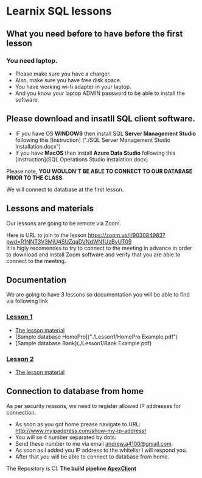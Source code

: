 # Learnix SQL lessons


## What you need before to have before the first lesson 
### You need laptop. 
- Please make sure you have a charger. 
- Also, make sure you have free disk space. 
- You have working wi-fi adapter in your laptop. 
- And you know your laptop ADMIN password to be able to install the software.

## Please download and insatll SQL client software.

- IF you have OS <b>WINDOWS</b> then install SQL <b>Server Management Studio</b> following this 
[Instruction] ("./SQL Server Management Studio Installation.docx") 
- If you have <b>MacOS</b> then install <b>Azure Data Studio</b> following this 
[Instruction](SQL Operations Studio instalation.docx)


Please note, <b>YOU WOULDN'T BE ABLE TO CONNECT TO OUR DATABASE PRIOR TO THE CLASS</b>. 

We will connect to database at the first lesson. 


## Lessons and materials

Our lessons are going to be remote via Zoom. 

Here is URL to join to the lesson https://zoom.us/j/903084983?pwd=R1NNT3V3MjU4SUZqaDVNdWN1UzByUT09
<br>
It is higly recomendes to try to connect to the meeting in advance in order to download and install Zoom software and verify that you are able to connect to the meeting.


## Documentation
We are going to have 3 lessons so documentation you will be able to find via following link
### [Lesson 1](./Lesson1)
- [The lesson material](./Lesson1/DataBase.pdf)
- [Sample database HomePro]("./Lesson1/HomePro Example.pdf")
- [Sample database Bank](./Lesson1/Bank Example.pdf)

### [Lesson 2](./Lesson2)
- [The lesson material](./Lesson1/DataBase.pdf)


## Connection to database from home 
As per security reasons, we need to register allowed IP addresses for connection.

- As soon as you got home prease navigate to URL: http://www.myipaddress.com/show-my-ip-address/ 
- You will se 4 number separated by dots.
- Send these number to me via email andrew.a4100@gmail.com. 
- As soon as I added you IP address to the whitelist I will respond you.
- After that you will be able to connect to database from home.



The Repository is CI. 
<b>The build pipeline [ApexClient](https://totalwinemore.visualstudio.com/TWM%20Agile%20Projects/_build?definitionId=288&_a=summary&view=branches)</b>

